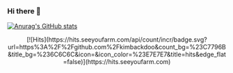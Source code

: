 ### Hi there 👋

<!--
**kimbackdoo/kimbackdoo** is a ✨ _special_ ✨ repository because its `README.md` (this file) appears on your GitHub profile.

Here are some ideas to get you started:

- 🔭 I’m currently working on ...
- 🌱 I’m currently learning ...
- 👯 I’m looking to collaborate on ...
- 🤔 I’m looking for help with ...
- 💬 Ask me about ...
- 📫 How to reach me: ...
- 😄 Pronouns: ...
- ⚡ Fun fact: ...
-->

[![Anurag's GitHub stats](https://github-readme-stats.vercel.app/api?username=kimbackdoo&hide=stars&count_private=true&show_icons=true&theme=gruvbox)](https://github.com/kimbackdoo/github-readme-stats)

<div align="center">
[![Hits](https://hits.seeyoufarm.com/api/count/incr/badge.svg?url=https%3A%2F%2Fgithub.com%2Fkimbackdoo&count_bg=%23C7796B&title_bg=%236C6C6C&icon=&icon_color=%23E7E7E7&title=hits&edge_flat=false)](https://hits.seeyoufarm.com)
</div>
